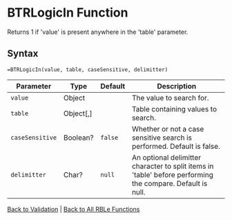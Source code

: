 # BTRLogicIn Function

Returns 1 if 'value' is present anywhere in the 'table' parameter.

## Syntax

```excel
=BTRLogicIn(value, table, caseSensitive, delimitter)
```

Parameter | Type | Default | Description
---|---|---|---
`value` | Object |  | The value to search for.
`table` | Object[,] |  | Table containing values to search.
`caseSensitive` | Boolean? | `false` | Whether or not a case sensitive search is performed. Default is false.
`delimitter` | Char? | `null` | An optional delimitter character to split items in 'table' before performing the compare.  Default is null.

[Back to Validation](Readme.md) | [Back to All RBLe Functions](/RBLe/Readme.md#function-documentation)